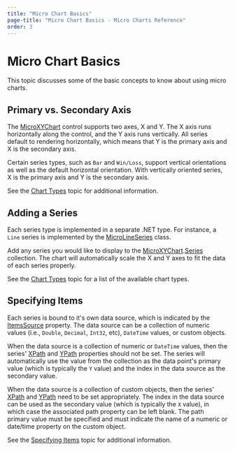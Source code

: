 ```yaml
---
title: "Micro Chart Basics"
page-title: "Micro Chart Basics - Micro Charts Reference"
order: 3
---
```

# Micro Chart Basics

This topic discusses some of the basic concepts to know about using micro charts.

## Primary vs. Secondary Axis

The [MicroXYChart](xref:@ActiproUIRoot.Controls.MicroCharts.MicroXYChart) control supports two axes, X and Y.  The X axis runs horizontally along the control, and the Y axis runs vertically.  All series default to rendering horizontally, which means that Y is the primary axis and X is the secondary axis.

Certain series types, such as `Bar` and `Win/Loss`, support vertical orientations as well as the default horizontal orientation.  With vertically oriented series, X is the primary axis and Y is the secondary axis.

See the [Chart Types](chart-types/index.md) topic for additional information.

## Adding a Series

Each series type is implemented in a separate .NET type.  For instance, a `Line` series is implemented by the [MicroLineSeries](xref:@ActiproUIRoot.Controls.MicroCharts.MicroLineSeries) class.

Add any series you would like to display to the [MicroXYChart](xref:@ActiproUIRoot.Controls.MicroCharts.MicroXYChart).[Series](xref:@ActiproUIRoot.Controls.MicroCharts.MicroXYChart.Series) collection.  The chart will automatically scale the X and Y axes to fit the data of each series properly.

See the [Chart Types](chart-types/index.md) topic for a list of the available chart types.

## Specifying Items

Each series is bound to it's own data source, which is indicated by the [ItemsSource](xref:@ActiproUIRoot.Controls.MicroCharts.Primitives.MicroSeriesBase.ItemsSource) property.  The data source can be a collection of numeric values (i.e., `Double`, `Decimal`, `Int32`, etc), `DateTime` values, or custom objects.

When the data source is a collection of numeric or `DateTime` values, then the series' [XPath](xref:@ActiproUIRoot.Controls.MicroCharts.Primitives.MicroXYSeriesBase.XPath) and [YPath](xref:@ActiproUIRoot.Controls.MicroCharts.Primitives.MicroXYSeriesBase.YPath) properties should not be set.  The series will automatically use the value from the collection as the data point's primary value (which is typically the `Y` value) and the index in the data source as the secondary value.

When the data source is a collection of custom objects, then the series' [XPath](xref:@ActiproUIRoot.Controls.MicroCharts.Primitives.MicroXYSeriesBase.XPath) and [YPath](xref:@ActiproUIRoot.Controls.MicroCharts.Primitives.MicroXYSeriesBase.YPath) need to be set appropriately.  The index in the data source can be used as the secondary value (which is typically the `X` value), in which case the associated path property can be left blank.  The path primary value must be specified and must indicate the name of a numeric or date/time property on the custom object.

See the [Specifying Items](data-sources/specifying-items.md) topic for additional information.
